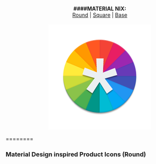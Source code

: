 <p align="center">
  <b>####MATERIAL NIX:</b><br>
  <a href="#">Round</a> |
  <a href="#">Square</a> |
  <a href="#">Base</a>
  <br><br>
  <img src="https://github.com/MATERIAL-NIX/Resources/blob/master/Images/Material-Nix-Logo.png">

========
### Material Design inspired Product Icons (Round)
